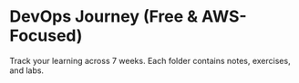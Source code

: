 # DevOps Journey (Free & AWS-Focused)

Track your learning across 7 weeks. Each folder contains notes, exercises, and labs.
